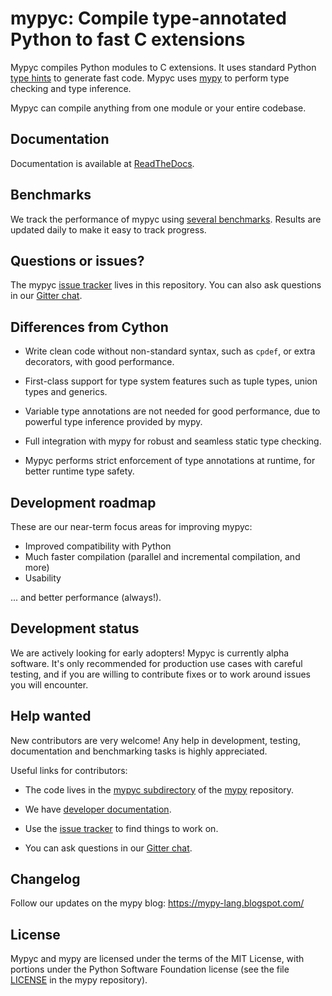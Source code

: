 # mypyc: Compile type-annotated Python to fast C extensions

Mypyc compiles Python modules to C extensions. It uses standard Python
[type hints](https://mypy.readthedocs.io/en/stable/cheat_sheet_py3.html) to
generate fast code. Mypyc uses [mypy](http://www.mypy-lang.org) to
perform type checking and type inference.

Mypyc can compile anything from one module or your entire codebase.

## Documentation

Documentation is available at
[ReadTheDocs](https://mypyc.readthedocs.io/en/latest/index.html).

## Benchmarks

We track the performance of mypyc using
[several benchmarks](https://github.com/mypyc/mypyc-benchmarks). Results are
updated daily to make it easy to track progress.

## Questions or issues?

The mypyc [issue tracker](https://github.com/mypyc/mypyc/issues) lives in this
repository. You can also ask questions in our
[Gitter chat](https://gitter.im/mypyc-dev/community).

## Differences from Cython

* Write clean code without non-standard syntax, such as ``cpdef``, or
  extra decorators, with good performance.

* First-class support for type system features such as tuple types,
  union types and generics.

* Variable type annotations are not needed for good performance, due to
  powerful type inference provided by mypy.

* Full integration with mypy for robust and seamless static type
  checking.

* Mypyc performs strict enforcement of type annotations at runtime,
  for better runtime type safety.

## Development roadmap

These are our near-term focus areas for improving mypyc:

* Improved compatibility with Python
* Much faster compilation (parallel and incremental compilation, and more)
* Usability

... and better performance (always!).

## Development status

We are actively looking for early adopters! Mypyc is currently alpha
software. It's only recommended for production use cases with careful
testing, and if you are willing to contribute fixes or to work around
issues you will encounter.

## Help wanted

New contributors are very welcome! Any help in development, testing,
documentation and benchmarking tasks is highly appreciated.

Useful links for contributors:

* The code lives in the
  [mypyc subdirectory](https://github.com/python/mypy/tree/master/mypyc) of the
  [mypy](https://github.com/python/mypy) repository.

* We have
  [developer documentation](https://github.com/python/mypy/blob/master/mypyc/doc/dev-intro.md).

* Use the [issue tracker](https://github.com/mypyc/mypyc/issues) to find things
  to work on.

* You can ask questions in our [Gitter chat](https://gitter.im/mypyc-dev/community).

## Changelog

Follow our updates on the mypy blog: https://mypy-lang.blogspot.com/

## License

Mypyc and mypy are licensed under the terms of the MIT License, with portions under
the Python Software Foundation license (see
the file [LICENSE](https://github.com/python/mypy/blob/master/LICENSE)
in the mypy repository).
